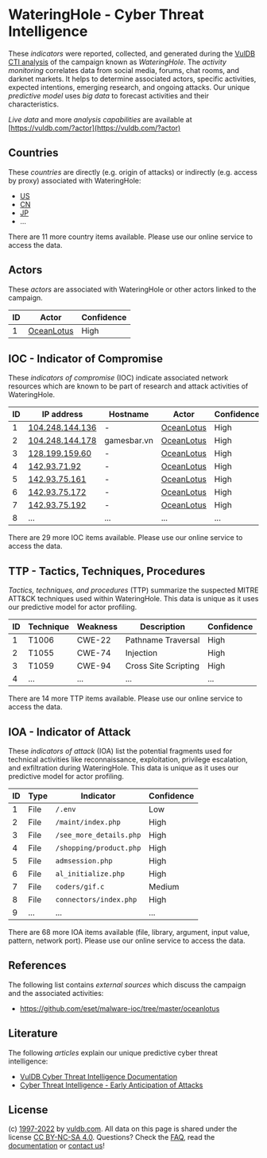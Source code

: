 # WateringHole - Cyber Threat Intelligence

These _indicators_ were reported, collected, and generated during the [VulDB CTI analysis](https://vuldb.com/?kb.cti) of the campaign known as _WateringHole_. The _activity monitoring_ correlates data from social media, forums, chat rooms, and darknet markets. It helps to determine associated actors, specific activities, expected intentions, emerging research, and ongoing attacks. Our unique _predictive model_ uses _big data_ to forecast activities and their characteristics.

_Live data_ and more _analysis capabilities_ are available at [https://vuldb.com/?actor](https://vuldb.com/?actor)

## Countries

These _countries_ are directly (e.g. origin of attacks) or indirectly (e.g. access by proxy) associated with WateringHole:

* [US](https://vuldb.com/?country.us)
* [CN](https://vuldb.com/?country.cn)
* [JP](https://vuldb.com/?country.jp)
* ...

There are 11 more country items available. Please use our online service to access the data.

## Actors

These _actors_ are associated with WateringHole or other actors linked to the campaign.

ID | Actor | Confidence
-- | ----- | ----------
1 | [OceanLotus](https://vuldb.com/?actor.oceanlotus) | High

## IOC - Indicator of Compromise

These _indicators of compromise_ (IOC) indicate associated network resources which are known to be part of research and attack activities of WateringHole.

ID | IP address | Hostname | Actor | Confidence
-- | ---------- | -------- | ----- | ----------
1 | [104.248.144.136](https://vuldb.com/?ip.104.248.144.136) | - | [OceanLotus](https://vuldb.com/?actor.oceanlotus) | High
2 | [104.248.144.178](https://vuldb.com/?ip.104.248.144.178) | gamesbar.vn | [OceanLotus](https://vuldb.com/?actor.oceanlotus) | High
3 | [128.199.159.60](https://vuldb.com/?ip.128.199.159.60) | - | [OceanLotus](https://vuldb.com/?actor.oceanlotus) | High
4 | [142.93.71.92](https://vuldb.com/?ip.142.93.71.92) | - | [OceanLotus](https://vuldb.com/?actor.oceanlotus) | High
5 | [142.93.75.161](https://vuldb.com/?ip.142.93.75.161) | - | [OceanLotus](https://vuldb.com/?actor.oceanlotus) | High
6 | [142.93.75.172](https://vuldb.com/?ip.142.93.75.172) | - | [OceanLotus](https://vuldb.com/?actor.oceanlotus) | High
7 | [142.93.75.192](https://vuldb.com/?ip.142.93.75.192) | - | [OceanLotus](https://vuldb.com/?actor.oceanlotus) | High
8 | ... | ... | ... | ...

There are 29 more IOC items available. Please use our online service to access the data.

## TTP - Tactics, Techniques, Procedures

_Tactics, techniques, and procedures_ (TTP) summarize the suspected MITRE ATT&CK techniques used within WateringHole. This data is unique as it uses our predictive model for actor profiling.

ID | Technique | Weakness | Description | Confidence
-- | --------- | -------- | ----------- | ----------
1 | T1006 | CWE-22 | Pathname Traversal | High
2 | T1055 | CWE-74 | Injection | High
3 | T1059 | CWE-94 | Cross Site Scripting | High
4 | ... | ... | ... | ...

There are 14 more TTP items available. Please use our online service to access the data.

## IOA - Indicator of Attack

These _indicators of attack_ (IOA) list the potential fragments used for technical activities like reconnaissance, exploitation, privilege escalation, and exfiltration during WateringHole. This data is unique as it uses our predictive model for actor profiling.

ID | Type | Indicator | Confidence
-- | ---- | --------- | ----------
1 | File | `/.env` | Low
2 | File | `/maint/index.php` | High
3 | File | `/see_more_details.php` | High
4 | File | `/shopping/product.php` | High
5 | File | `admsession.php` | High
6 | File | `al_initialize.php` | High
7 | File | `coders/gif.c` | Medium
8 | File | `connectors/index.php` | High
9 | ... | ... | ...

There are 68 more IOA items available (file, library, argument, input value, pattern, network port). Please use our online service to access the data.

## References

The following list contains _external sources_ which discuss the campaign and the associated activities:

* https://github.com/eset/malware-ioc/tree/master/oceanlotus

## Literature

The following _articles_ explain our unique predictive cyber threat intelligence:

* [VulDB Cyber Threat Intelligence Documentation](https://vuldb.com/?kb.cti)
* [Cyber Threat Intelligence - Early Anticipation of Attacks](https://www.scip.ch/en/?labs.20201022)

## License

(c) [1997-2022](https://vuldb.com/?kb.changelog) by [vuldb.com](https://vuldb.com/?kb.about). All data on this page is shared under the license [CC BY-NC-SA 4.0](https://creativecommons.org/licenses/by-nc-sa/4.0/). Questions? Check the [FAQ](https://vuldb.com/?kb.faq), read the [documentation](https://vuldb.com/?kb) or [contact us](https://vuldb.com/?contact)!
